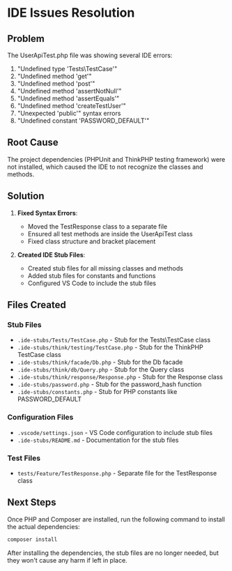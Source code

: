 # IDE Issues Resolution

## Problem

The UserApiTest.php file was showing several IDE errors:
1. "Undefined type 'Tests\TestCase'"
2. "Undefined method 'get'"
3. "Undefined method 'post'"
4. "Undefined method 'assertNotNull'"
5. "Undefined method 'assertEquals'"
6. "Undefined method 'createTestUser'"
7. "Unexpected 'public'" syntax errors
8. "Undefined constant 'PASSWORD_DEFAULT'"

## Root Cause

The project dependencies (PHPUnit and ThinkPHP testing framework) were not installed, which caused the IDE to not recognize the classes and methods.

## Solution

1. **Fixed Syntax Errors**:
   - Moved the TestResponse class to a separate file
   - Ensured all test methods are inside the UserApiTest class
   - Fixed class structure and bracket placement

2. **Created IDE Stub Files**:
   - Created stub files for all missing classes and methods
   - Added stub files for constants and functions
   - Configured VS Code to include the stub files

## Files Created

### Stub Files
- `.ide-stubs/Tests/TestCase.php` - Stub for the Tests\TestCase class
- `.ide-stubs/think/testing/TestCase.php` - Stub for the ThinkPHP TestCase class
- `.ide-stubs/think/facade/Db.php` - Stub for the Db facade
- `.ide-stubs/think/db/Query.php` - Stub for the Query class
- `.ide-stubs/think/response/Response.php` - Stub for the Response class
- `.ide-stubs/password.php` - Stub for the password_hash function
- `.ide-stubs/constants.php` - Stub for PHP constants like PASSWORD_DEFAULT

### Configuration Files
- `.vscode/settings.json` - VS Code configuration to include stub files
- `.ide-stubs/README.md` - Documentation for the stub files

### Test Files
- `tests/Feature/TestResponse.php` - Separate file for the TestResponse class

## Next Steps

Once PHP and Composer are installed, run the following command to install the actual dependencies:

```bash
composer install
```

After installing the dependencies, the stub files are no longer needed, but they won't cause any harm if left in place.